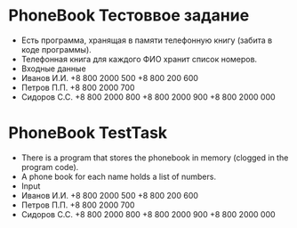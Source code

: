 # PhoneBook Тестоввое задание
* Есть программа, хранящая в памяти телефонную книгу (забита в коде программы).
* Телефонная книга для каждого ФИО хранит список номеров.
* Входные данные
* Иванов И.И. +8 800 2000 500 +8 800 200 600
* Петров П.П. +8 800 2000 700
* Сидоров С.С. +8 800 2000 800 +8 800 2000 900 +8 800 2000 000

# PhoneBook TestTask
* There is a program that stores the phonebook in memory (clogged in the program code).
* A phone book for each name holds a list of numbers.
* Input
* Иванов И.И. +8 800 2000 500 +8 800 200 600
* Петров П.П. +8 800 2000 700
* Сидоров С.С. +8 800 2000 800 +8 800 2000 900 +8 800 2000 000

